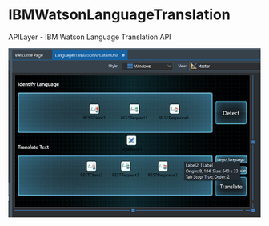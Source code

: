 # IBMWatsonLanguageTranslation
APILayer - IBM Watson Language Translation API

![](delphi_firemonkey_development.png)
